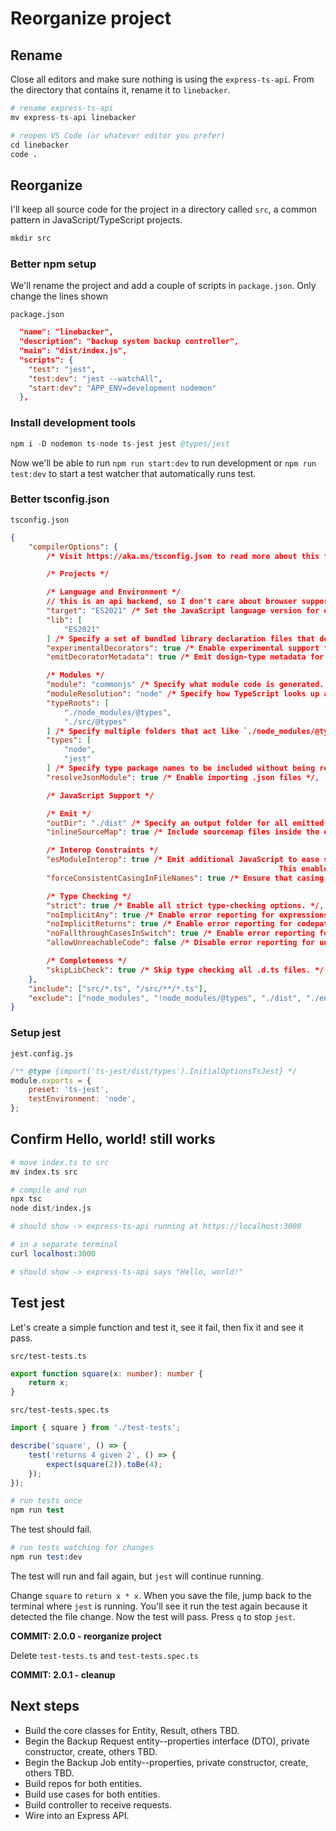 # Reorganize project

## Rename

Close all editors and make sure nothing is using the `express-ts-api`. From the directory that contains it, rename it to `linebacker`.

```s
# rename express-ts-api
mv express-ts-api linebacker

# reopen VS Code (or whatever editor you prefer)
cd linebacker
code .
```

## Reorganize

I'll keep all source code for the project in a directory called `src`, a common pattern in JavaScript/TypeScript projects.

```s
mkdir src
```

### Better npm setup

We'll rename the project and add a couple of scripts in `package.json`. Only change the lines shown

`package.json`

```json
  "name": "linebacker",
  "description": "backup system backup controller",
  "main": "dist/index.js",
  "scripts": {
    "test": "jest",
    "test:dev": "jest --watchAll",
    "start:dev": "APP_ENV=development nodemon"
  },
```

### Install development tools

```s
npm i -D nodemon ts-node ts-jest jest @types/jest
```

Now we'll be able to run `npm run start:dev` to run development or `npm run test:dev` to start a test watcher that automatically runs test.

### Better tsconfig.json

`tsconfig.json`

```json
{
	"compilerOptions": {
		/* Visit https://aka.ms/tsconfig.json to read more about this file */

		/* Projects */

		/* Language and Environment */
		// this is an api backend, so I don't care about browser support
		"target": "ES2021" /* Set the JavaScript language version for emitted JavaScript and include compatible library declarations. */,
		"lib": [
			"ES2021"
		] /* Specify a set of bundled library declaration files that describe the target runtime environment. */,
		"experimentalDecorators": true /* Enable experimental support for TC39 stage 2 draft decorators. */,
		"emitDecoratorMetadata": true /* Emit design-type metadata for decorated declarations in source files. */,

		/* Modules */
		"module": "commonjs" /* Specify what module code is generated. */,
		"moduleResolution": "node" /* Specify how TypeScript looks up a file from a given module specifier. */,
		"typeRoots": [
			"./node_modules/@types",
			"./src/@types"
		] /* Specify multiple folders that act like `./node_modules/@types`. */,
		"types": [
			"node",
			"jest"
		] /* Specify type package names to be included without being referenced in a source file. */,
		"resolveJsonModule": true /* Enable importing .json files */,

		/* JavaScript Support */

		/* Emit */
		"outDir": "./dist" /* Specify an output folder for all emitted files. */,
		"inlineSourceMap": true /* Include sourcemap files inside the emitted JavaScript. */,

		/* Interop Constraints */
		"esModuleInterop": true /* Emit additional JavaScript to ease support for importing CommonJS modules. 
                                                            This enables `allowSyntheticDefaultImports` for type compatibility. */,
		"forceConsistentCasingInFileNames": true /* Ensure that casing is correct in imports. */,

		/* Type Checking */
		"strict": true /* Enable all strict type-checking options. */,
		"noImplicitAny": true /* Enable error reporting for expressions and declarations with an implied `any` type.. */,
		"noImplicitReturns": true /* Enable error reporting for codepaths that do not explicitly return in a function. */,
		"noFallthroughCasesInSwitch": true /* Enable error reporting for fallthrough cases in switch statements. */,
		"allowUnreachableCode": false /* Disable error reporting for unreachable code. */,

		/* Completeness */
		"skipLibCheck": true /* Skip type checking all .d.ts files. */
	},
	"include": ["src/*.ts", "/src/**/*.ts"],
	"exclude": ["node_modules", "!node_modules/@types", "./dist", "./env", "src/**.*.spec.ts"]
}
```

### Setup jest

`jest.config.js`

```js
/** @type {import('ts-jest/dist/types').InitialOptionsTsJest} */
module.exports = {
	preset: 'ts-jest',
	testEnvironment: 'node',
};
```

## Confirm Hello, world! still works

```s
# move index.ts to src
mv index.ts src

# compile and run
npx tsc
node dist/index.js

# should show -> express-ts-api running at https://localhost:3000

# in a separate terminal
curl localhost:3000

# should show -> express-ts-api says "Hello, world!"
```

## Test jest

Let's create a simple function and test it, see it fail, then fix it and see it pass.

`src/test-tests.ts`

```ts
export function square(x: number): number {
	return x;
}
```

`src/test-tests.spec.ts`

```ts
import { square } from './test-tests';

describe('square', () => {
	test('returns 4 given 2', () => {
		expect(square(2)).toBe(4);
	});
});
```

```s
# run tests once
npm run test
```

The test should fail.

```s
# run tests watching for changes
npm run test:dev
```

The test will run and fail again, but `jest` will continue running.

Change `square` to `return x * x`. When you save the file, jump back to the terminal where `jest` is running. You'll see it run the test again because it detected the file change. Now the test will pass. Press `q` to stop `jest`.

**COMMIT: 2.0.0 - reorganize project**

Delete `test-tests.ts` and `test-tests.spec.ts`

**COMMIT: 2.0.1 - cleanup**

## Next steps

-  Build the core classes for Entity, Result, others TBD.
-  Begin the Backup Request entity--properties interface (DTO), private constructor, create, others TBD.
-  Begin the Backup Job entity--properties, private constructor, create, others TBD.
-  Build repos for both entities.
-  Build use cases for both entities.
-  Build controller to receive requests.
-  Wire into an Express API.

